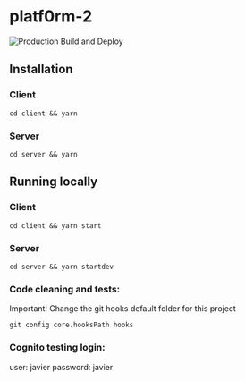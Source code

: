 # platf0rm-2

![Production Build and Deploy](https://github.com/AdScribe/platf0rm-2/workflows/Production%20Build%20and%20Deploy/badge.svg)

## Installation

### Client

`cd client && yarn`

### Server

`cd server && yarn`

## Running locally

### Client

`cd client && yarn start`

### Server

`cd server && yarn startdev`

### Code cleaning and tests:
Important! Change the git hooks default folder for this project
```
git config core.hooksPath hooks
```

### Cognito testing login:
user: javier
password: javier
